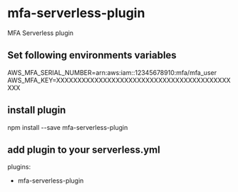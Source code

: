 # mfa-serverless-plugin
MFA Serverless plugin


## Set following environments variables

AWS_MFA_SERIAL_NUMBER=arn:aws:iam::12345678910:mfa/mfa_user
AWS_MFA_KEY=XXXXXXXXXXXXXXXXXXXXXXXXXXXXXXXXXXXXXXXXXXXX

## install plugin
npm install --save mfa-serverless-plugin

## add plugin to your serverless.yml

plugins:
  - mfa-serverless-plugin